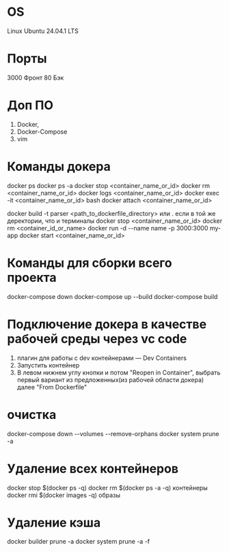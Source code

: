 # OS 
Linux Ubuntu 24.04.1 LTS

# Порты
3000 Фронт
80 Бэк

# Доп ПО
1. Docker, 
2. Docker-Compose
3. vim  
# Команды докера
docker ps
docker ps -a
docker stop <container_name_or_id>
docker rm <container_name_or_id>
docker logs <container_name_or_id>
docker exec -it <container_name_or_id> bash
docker attach <container_name_or_id>

docker build -t parser <path_to_dockerfile_directory> или . если в той же деректории, что и терминалы
docker stop <container_name_or_id>
docker rm <container_id_or_name>
docker run -d --name name -p 3000:3000 my-app
docker start <container_name_or_id>





# Команды для сборки всего проекта
docker-compose down
docker-compose up --build
docker-compose build

# Подключение докера в качестве рабочей среды через vc code
1. плагин для работы с dev контейнерами — Dev Containers
2. Запустить контейнер
3. В левом нижнем углу кнопки и потом "Reopen in Container", выбрать первый вариант из предложенных(из рабочей области докера) далее "From Dockerfile"

# очистка
docker-compose down --volumes --remove-orphans
docker system prune -a

# Удаление всех контейнеров
docker stop $(docker ps -q)
docker rm $(docker ps -a -q) контейнеры
docker rmi $(docker images -q) образы

# Удаление кэша
docker builder prune -a
docker system prune -a -f

